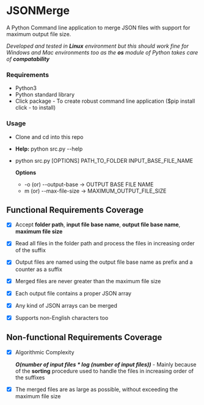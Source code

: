 # JSONMerge
A Python Command line application to merge JSON files with support for maximum output file size.


_Developed and tested in **Linux** environment but this should work fine for Windows and Mac environments too as the **os** module of Python takes care of **compatability**_

### Requirements
- Python3
- Python standard library
- Click package - To create robust command line application ($pip install click - to install)

### Usage
- Clone and cd into this repo

- **Help:** python src.py --help
- python src.py [OPTIONS] PATH_TO_FOLDER INPUT_BASE_FILE_NAME
	
	**Options**
	- -o (or) --output-base -> OUTPUT BASE FILE NAME
	- m (or) --max-file-size -> MAXIMUM_OUTPUT_FILE_SIZE

## Functional Requirements Coverage

 - [x] Accept **folder path**, **input file base name**, **output file base name**, **maximum file size**

 - [x] Read all files in the folder path and process the files in increasing order of the suffix

 - [x] Output files are named using the output file base name as prefix and a counter as a suffix

 - [x] Merged files are never greater than the maximum file size

 - [x] Each output file contains a proper JSON array

 - [x] Any kind of JSON arrays can be merged

 - [x] Supports non-English characters too


## Non-functional Requirements Coverage

- [x] Algorithmic Complexity

	_**O(number of input files * log (number of input files))**_ - Mainly because of the **sorting** procedure used to handle the files in increasing order of the suffixes

- [x] The merged files are as large as possible, without exceeding the maximum file size